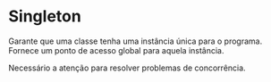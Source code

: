 # Singleton 

Garante que uma classe tenha uma instância única para o programa. Fornece um ponto de acesso global para aquela instância. 

Necessário a atenção para resolver problemas de concorrência.